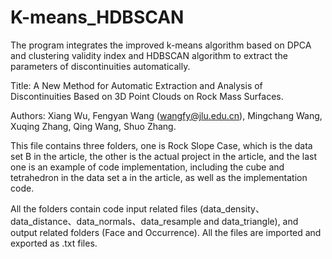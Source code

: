 # K-means_HDBSCAN
The program integrates the improved k-means algorithm based on DPCA and clustering validity index and HDBSCAN algorithm to extract the parameters of discontinuities automatically.

Title: A New Method for Automatic Extraction and Analysis of Discontinuities Based on 3D Point Clouds on Rock Mass Surfaces.

Authors: Xiang Wu, Fengyan Wang (wangfy@jlu.edu.cn), Mingchang Wang, Xuqing Zhang, Qing Wang, Shuo Zhang.

This file contains three folders, one is Rock Slope Case, which is the data set B in the article, the other is the actual project in the article, and the last one is an example of code implementation, including the cube and tetrahedron in the data set a in the article, as well as the implementation code.

All the folders contain code input related files (data_density、data_distance、data_normals、data_resample and data_triangle), and output related folders (Face and Occurrence). All the files are imported and exported as .txt files.

